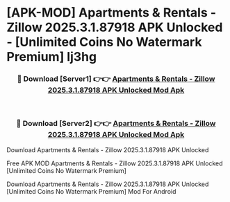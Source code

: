# [APK-MOD] Apartments & Rentals - Zillow 2025.3.1.87918 APK Unlocked - [Unlimited Coins No Watermark Premium] lj3hg



<div align="center">
<h3>🔴 Download [Server1] 👉👉 <a href="https://momento.my/?title=Apartments_&_Rentals_-_Zillow_2025.3.1.87918_APK_Unlocked">Apartments & Rentals - Zillow 2025.3.1.87918 APK Unlocked Mod Apk</a></h3><br>

<h3>🔴 Download [Server2] 👉👉 <a href="https://momento.my/?title=Apartments_&_Rentals_-_Zillow_2025.3.1.87918_APK_Unlocked">Apartments & Rentals - Zillow 2025.3.1.87918 APK Unlocked Mod Apk</a></h3>
</div>



Download Apartments & Rentals - Zillow 2025.3.1.87918 APK Unlocked 

Free APK MOD Apartments & Rentals - Zillow 2025.3.1.87918 APK Unlocked [Unlimited Coins No Watermark Premium]

Download Apartments & Rentals - Zillow 2025.3.1.87918 APK Unlocked [Unlimited Coins No Watermark Premium] Mod For Android
